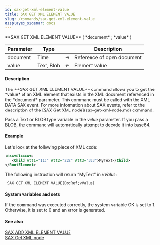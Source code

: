 ```yaml
---
id: sax-get-xml-element-value
title: SAX GET XML ELEMENT VALUE
slug: /commands/sax-get-xml-element-value
displayed_sidebar: docs
---
```


<!--REF #_command_.SAX GET XML ELEMENT VALUE.Syntax-->**SAX GET XML ELEMENT VALUE** ( *document* ; *value* )<!-- END REF-->
<!--REF #_command_.SAX GET XML ELEMENT VALUE.Params-->
| Parameter | Type |  | Description |
| --- | --- | --- | --- |
| document | Time | &#8594;  | Reference of open document |
| value | Text, Blob | &#8592; | Element value |

<!-- END REF-->

#### Description 

<!--REF #_command_.SAX GET XML ELEMENT VALUE.Summary-->The **SAX GET XML ELEMENT VALUE** command allows you to get the *value* of an XML element that exists in the XML document referenced in the *document* parameter.<!-- END REF--> This command must be called with the XML DATA SAX event. For more information about SAX events, refer to the description of the [SAX Get XML node](sax-get-xml-node.md) command. 

Pass a Text or BLOB type variable in the *value* parameter. If you pass a BLOB, the command will automatically attempt to decode it into base64.

#### Example 

Let's look at the following piece of XML code:

```XML
<RootElement>
   <Child Att1="111" Att2="222" Att3="333">MyText</Child>
</RootElement>
```

The following instruction will return “MyText” in *vValue*:

```4d
 SAX GET XML ELEMENT VALUE(DocRef;vValue)
```

#### System variables and sets 

If the command was executed correctly, the system variable OK is set to 1\. Otherwise, it is set to 0 and an error is generated.

#### See also 

[SAX ADD XML ELEMENT VALUE](sax-add-xml-element-value.md)  
[SAX Get XML node](sax-get-xml-node.md)  